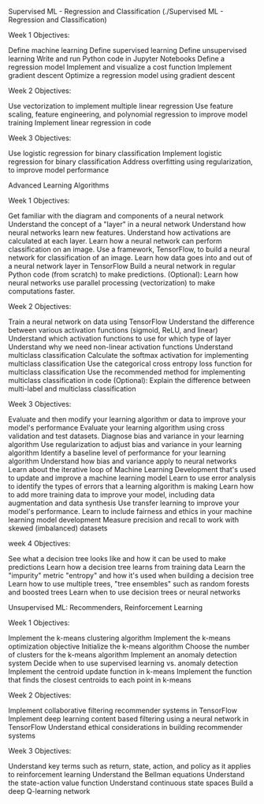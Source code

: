 Supervised ML - Regression and Classification (./Supervised ML - Regression and Classification)

Week 1 Objectives:

Define machine learning
Define supervised learning
Define unsupervised learning
Write and run Python code in Jupyter Notebooks
Define a regression model
Implement and visualize a cost function
Implement gradient descent
Optimize a regression model using gradient descent

Week 2 Objectives:

Use vectorization to implement multiple linear regression
Use feature scaling, feature engineering, and polynomial regression to improve model training
Implement linear regression in code

Week 3 Objectives:

Use logistic regression for binary classification
Implement logistic regression for binary classification
Address overfitting using regularization, to improve model performance

Advanced Learning Algorithms

Week 1 Objectives:

Get familiar with the diagram and components of a neural network
Understand the concept of a "layer" in a neural network
Understand how neural networks learn new features.
Understand how activations are calculated at each layer.
Learn how a neural network can perform classification on an image.
Use a framework, TensorFlow, to build a neural network for classification of an image.
Learn how data goes into and out of a neural network layer in TensorFlow
Build a neural network in regular Python code (from scratch) to make predictions.
(Optional): Learn how neural networks use parallel processing (vectorization) to make computations faster.

Week 2 Objectives:

Train a neural network on data using TensorFlow
Understand the difference between various activation functions (sigmoid, ReLU, and linear)
Understand which activation functions to use for which type of layer
Understand why we need non-linear activation functions
Understand multiclass classification
Calculate the softmax activation for implementing multiclass classification
Use the categorical cross entropy loss function for multiclass classification
Use the recommended method for implementing multiclass classification in code
(Optional): Explain the difference between multi-label and multiclass classification

Week 3 Objectives:

Evaluate and then modify your learning algorithm or data to improve your model's performance
Evaluate your learning algorithm using cross validation and test datasets.
Diagnose bias and variance in your learning algorithm
Use regularization to adjust bias and variance in your learning algorithm
Identify a baseline level of performance for your learning algorithm
Understand how bias and variance apply to neural networks
Learn about the iterative loop of Machine Learning Development that's used to update and improve a machine learning model
Learn to use error analysis to identify the types of errors that a learning algorithm is making
Learn how to add more training data to improve your model, including data augmentation and data synthesis
Use transfer learning to improve your model's performance.
Learn to include fairness and ethics in your machine learning model development
Measure precision and recall to work with skewed (imbalanced) datasets

week 4 Objectives:

See what a decision tree looks like and how it can be used to make predictions
Learn how a decision tree learns from training data
Learn the "impurity" metric "entropy" and how it's used when building a decision tree
Learn how to use multiple trees, "tree ensembles" such as random forests and boosted trees
Learn when to use decision trees or neural networks

Unsupervised ML: Recommenders, Reinforcement Learning

Week 1 Objectives:

Implement the k-means clustering algorithm
Implement the k-means optimization objective
Initialize the k-means algorithm
Choose the number of clusters for the k-means algorithm
Implement an anomaly detection system
Decide when to use supervised learning vs. anomaly detection
Implement the centroid update function in k-means
Implement the function that finds the closest centroids to each point in k-means

Week 2 Objectives:

Implement collaborative filtering recommender systems in TensorFlow
Implement deep learning content based filtering using a neural network in TensorFlow
Understand ethical considerations in building recommender systems

Week 3 Objectives:

Understand key terms such as return, state, action, and policy as it applies to reinforcement learning
Understand the Bellman equations
Understand the state-action value function
Understand continuous state spaces
Build a deep Q-learning network
